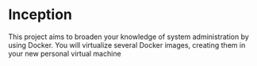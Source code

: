 # Inception
This project aims to broaden your knowledge of system administration by using Docker.
You will virtualize several Docker images, creating them in your new personal virtual
machine
